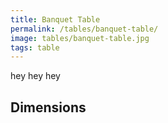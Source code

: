 ```yaml
---
title: Banquet Table
permalink: /tables/banquet-table/
image: tables/banquet-table.jpg
tags: table
---
```


hey hey hey


## Dimensions
